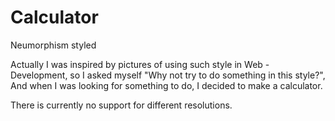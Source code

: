 # Calculator
Neumorphism styled

Actually I was inspired by pictures of using such style in Web - Development, so I asked myself "Why not try to do something in this style?", 
And when I was looking for something to do, I decided to make a calculator.

There is currently no support for different resolutions.
